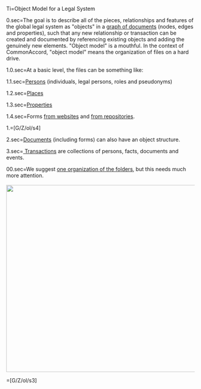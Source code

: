 Ti=Object Model for a Legal System

0.sec=The goal is to describe all of the pieces, relationships and features of the global legal system as "objects" in a <a href="http://neo4j.com/graphgist/github-HazardJ%2Fgists%2F%2FDoc_Source_Graph.adoc/">graph of documents</a> (nodes, edges and properties), such that any new relationship or transaction can be created and documented by referencing existing objects and adding the genuinely new elements.  "Object model" is a mouthful.  In the context of CommonAccord, "object model" means the organization of files on a hard drive.

1.0.sec=At a basic level, the files can be something like:

1.1.sec=<a href="index.php?action=list&file=U/id/">Persons</a> (individuals, legal persons, roles and pseudonyms)

1.2.sec=<a href="index.php?action=list&file=U/at/">Places</a>

1.3.sec=<a href="index.php?action=list&file=U/Asset/">Properties</a>

1.4.sec=Forms <a href="index.php?action=list&file=Wx/">from websites</a> and <a href="index.php?action=list&file=GH/">from repositories</a>. 

1.=[G/Z/ol/s4]

2.sec=<a href="index.php?action=doc&file=S/About/Conference/Theme/Legal/Object/Document_0.md">Documents</a> (including forms) can also have an object structure.

3.sec=<a href="index.php?action=doc&file=S/About/Conference/Theme/Legal/Object/Transaction_0.md"> Transactions</a> are collections of persons, facts, documents and events.

00.sec=We suggest <a href="index.php?action=list&file=">one organization of the folders</a>, but this needs much more attention.<br><br><img src="https://github.com/CommonAccord/Cmacc-Org/blob/master/Doc/S/About/Conference/Image/Legal_Document_ObjectModel.jpg" height="500" width="700">

=[G/Z/ol/s3]
